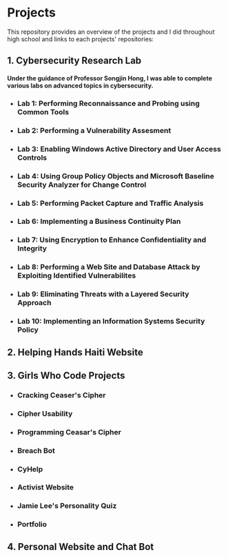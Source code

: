 # Projects
This repository provides an overview of the projects and I did throughout high school and links to each projects' repositories:

## 1. Cybersecurity Research Lab
#### Under the guidance of Professor Songjin Hong, I was able to complete various labs on advanced topics in cybersecurity. 
+ ### Lab 1: Performing Reconnaissance and Probing using Common Tools
+ ### Lab 2: Performing a Vulnerability Assesment
+ ### Lab 3: Enabling Windows Active Directory and User Access Controls
+ ### Lab 4: Using Group Policy Objects and Microsoft Baseline Security Analyzer for Change Control
+ ### Lab 5: Performing Packet Capture and Traffic Analysis
+ ### Lab 6: Implementing a Business Continuity Plan
+ ### Lab 7: Using Encryption to Enhance Confidentiality and Integrity
+ ### Lab 8: Performing a Web Site and Database Attack by Exploiting Identified Vulnerabilites
+ ### Lab 9: Eliminating Threats with a Layered Security Approach
+ ### Lab 10: Implementing an Information Systems Security Policy
## 2. Helping Hands Haiti Website
## 3. Girls Who Code Projects
+ ### Cracking Ceaser's Cipher
+ ### Cipher Usability
+ ### Programming Ceasar's Cipher
+ ### Breach Bot
+ ### CyHelp
+ ### Activist Website
+ ### Jamie Lee's Personality Quiz
+ ### Portfolio
## 4. Personal Website and Chat Bot
